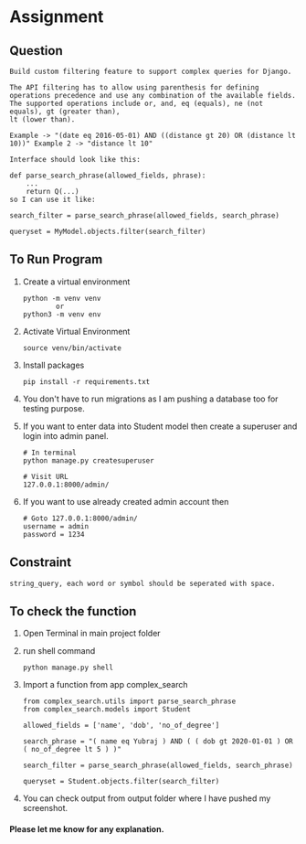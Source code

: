 # Assignment 

## Question 

```
Build custom filtering feature to support complex queries for Django.

The API filtering has to allow using parenthesis for defining operations precedence and use any combination of the available fields. The supported operations include or, and, eq (equals), ne (not equals), gt (greater than),
lt (lower than).

Example -> "(date eq 2016-05-01) AND ((distance gt 20) OR (distance lt 10))" Example 2 -> "distance lt 10"

Interface should look like this:

def parse_search_phrase(allowed_fields, phrase):
    ...
    return Q(...)
so I can use it like:

search_filter = parse_search_phrase(allowed_fields, search_phrase) 

queryset = MyModel.objects.filter(search_filter)
```

## To Run Program 

1. Create a virtual environment 
    ```
    python -m venv venv 
            or 
    python3 -m venv env
    ```

2. Activate Virtual Environment 
    ```
    source venv/bin/activate
    ```

3. Install packages 
    ```
    pip install -r requirements.txt
    ```

4. You don't have to run migrations as I am pushing a database too for testing purpose. 

5. If you want to enter data into Student model then create a superuser and login into admin panel. 

    ```
    # In terminal 
    python manage.py createsuperuser

    # Visit URL 
    127.0.0.1:8000/admin/

    ```

6. If you want to use already created admin account then 
    ```
    # Goto 127.0.0.1:8000/admin/
    username = admin
    password = 1234
    ```


## Constraint

```
string_query, each word or symbol should be seperated with space. 

```


## To check the function 

1. Open Terminal in main project folder 
2. run shell command
    ```
    python manage.py shell 
    ```

3. Import a function from app complex_search
    ```
    from complex_search.utils import parse_search_phrase
    from complex_search.models import Student 

    allowed_fields = ['name', 'dob', 'no_of_degree']

    search_phrase = "( name eq Yubraj ) AND ( ( dob gt 2020-01-01 ) OR ( no_of_degree lt 5 ) )"

    search_filter = parse_search_phrase(allowed_fields, search_phrase) 

    queryset = Student.objects.filter(search_filter)
    ```

4. You can check output from output folder where I have pushed my screenshot.



#### Please let me know for any explanation.